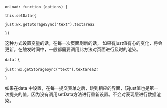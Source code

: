 ﻿

```
onLoad: function (options) {

this.setData({

just:wx.getStorageSync("text").textarea2

})

```

这种方式设置变量的话，在每一次页面刷新的话， 如果有just值有心的变化，将会更新。在触发时间中，一般都需要调用此方法对页面进行及时的渲染。


```
data：{

just：wx.getStorageSync("text").textarea2；

}
```

如果在data 中设置，在每一提交表单之后，跳到相应的界面，该just值也是第一次提交的值，因为没有调用setData方法进行重新设置。不会对表现层进行数据渲染。
